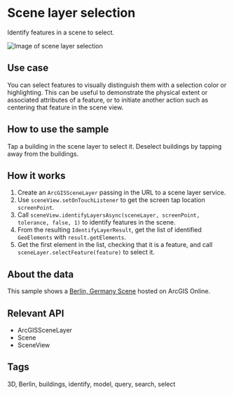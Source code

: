 # Scene layer selection

Identify features in a scene to select.

![Image of scene layer selection](scene-layer-selection.png)

## Use case

You can select features to visually distinguish them with a selection color or highlighting. This can be useful to demonstrate the physical extent or associated attributes of a feature, or to initiate another action such as centering that feature in the scene view.

## How to use the sample

Tap a building in the scene layer to select it. Deselect buildings by tapping away from the buildings.

## How it works

1. Create an `ArcGISSceneLayer` passing in the URL to a scene layer service.
2. Use `sceneView.setOnTouchListener` to get the screen tap location `screenPoint`.
3. Call `sceneView.identifyLayersAsync(sceneLayer, screenPoint, tolerance, false, 1)` to identify features in the scene.
4. From the resulting `IdentifyLayerResult`, get the list of identified `GeoElements` with `result.getElements`.
5. Get the first element in the list, checking that it is a feature, and call `sceneLayer.selectFeature(feature)` to select it.

## About the data

This sample shows a [Berlin, Germany Scene](https://www.arcgis.com/home/item.html?id=31874da8a16d45bfbc1273422f772270) hosted on ArcGIS Online.

## Relevant API

* ArcGISSceneLayer
* Scene
* SceneView

## Tags

3D, Berlin, buildings, identify, model, query, search, select